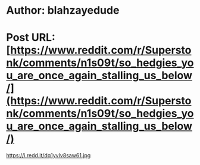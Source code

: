 # Author: blahzayedude
# Post URL: [https://www.reddit.com/r/Superstonk/comments/n1s09t/so_hedgies_you_are_once_again_stalling_us_below/](https://www.reddit.com/r/Superstonk/comments/n1s09t/so_hedgies_you_are_once_again_stalling_us_below/)


https://i.redd.it/dq1yvlv8saw61.jpg